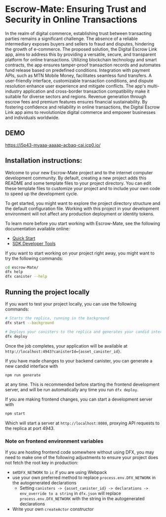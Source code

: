 # Escrow-Mate: Ensuring Trust and Security in Online Transactions

In the realm of digital commerce, establishing trust between transacting parties remains a significant challenge. The absence of a reliable intermediary exposes buyers and sellers to fraud and disputes, hindering the growth of e-commerce. The proposed solution, the Digital Escrow Link app, aims to address this by providing a versatile, secure, and transparent platform for online transactions.
Utilizing blockchain technology and smart contracts, the app ensures tamper-proof transaction records and automates fund release based on predefined conditions. Integration with payment APIs, such as MTN Mobile Money, facilitates seamless fund transfers. A user-friendly interface, customizable transaction conditions, and dispute resolution enhance user experience and mitigate conflicts.
The app's multi-industry application and cross-border transaction compatibility make it suitable for diverse sectors and regions. Revenue generation through escrow fees and premium features ensures financial sustainability. By fostering confidence and reliability in online transactions, the Digital Escrow Link app aims to revolutionize digital commerce and empower businesses and individuals worldwide.

## DEMO

https://j5p43-myaaa-aaaap-acbaq-cai.icp0.io/

## Installation instructions:

Welcome to your new Escrow-Mate project and to the internet computer development community. By default, creating a new project adds this README and some template files to your project directory. You can edit these template files to customize your project and to include your own code to speed up the development cycle.

To get started, you might want to explore the project directory structure and the default configuration file. Working with this project in your development environment will not affect any production deployment or identity tokens.

To learn more before you start working with Escrow-Mate, see the following documentation available online:

- [Quick Start](https://internetcomputer.org/docs/current/developer-docs/setup/deploy-locally)
- [SDK Developer Tools](https://internetcomputer.org/docs/current/developer-docs/setup/install)

If you want to start working on your project right away, you might want to try the following commands:

```bash
cd escrow-Mate/
dfx help
dfx canister --help
```

## Running the project locally

If you want to test your project locally, you can use the following commands:

```bash
# Starts the replica, running in the background
dfx start --background

# Deploys your canisters to the replica and generates your candid interface
dfx deploy
```

Once the job completes, your application will be available at `http://localhost:4943?canisterId={asset_canister_id}`.

If you have made changes to your backend canister, you can generate a new candid interface with

```bash
npm run generate
```

at any time. This is recommended before starting the frontend development server, and will be run automatically any time you run `dfx deploy`.

If you are making frontend changes, you can start a development server with

```bash
npm start
```

Which will start a server at `http://localhost:8080`, proxying API requests to the replica at port 4943.

### Note on frontend environment variables

If you are hosting frontend code somewhere without using DFX, you may need to make one of the following adjustments to ensure your project does not fetch the root key in production:

- set`DFX_NETWORK` to `ic` if you are using Webpack
- use your own preferred method to replace `process.env.DFX_NETWORK` in the autogenerated declarations
  - Setting `canisters -> {asset_canister_id} -> declarations -> env_override to a string` in `dfx.json` will replace `process.env.DFX_NETWORK` with the string in the autogenerated declarations
- Write your own `createActor` constructor
